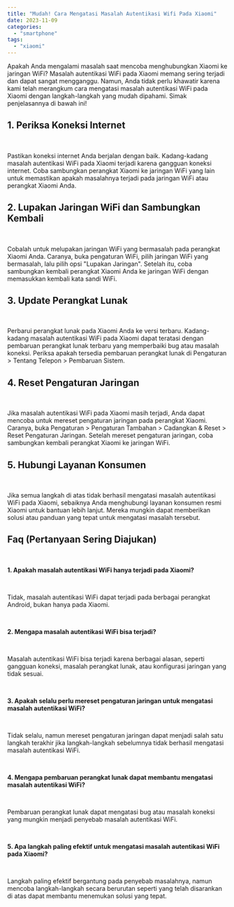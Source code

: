 ```yaml
---
title: "Mudah! Cara Mengatasi Masalah Autentikasi Wifi Pada Xiaomi"
date: 2023-11-09
categories: 
  - "smartphone"
tags: 
  - "xiaomi"
---
```


Apakah Anda mengalami masalah saat mencoba menghubungkan Xiaomi ke jaringan WiFi? Masalah autentikasi WiFi pada Xiaomi memang sering terjadi dan dapat sangat mengganggu. Namun, Anda tidak perlu khawatir karena kami telah merangkum cara mengatasi masalah autentikasi WiFi pada Xiaomi dengan langkah-langkah yang mudah dipahami. Simak penjelasannya di bawah ini!

## 1\. Periksa Koneksi Internet

 

Pastikan koneksi internet Anda berjalan dengan baik. Kadang-kadang masalah autentikasi WiFi pada Xiaomi terjadi karena gangguan koneksi internet. Coba sambungkan perangkat Xiaomi ke jaringan WiFi yang lain untuk memastikan apakah masalahnya terjadi pada jaringan WiFi atau perangkat Xiaomi Anda.

## 2\. Lupakan Jaringan WiFi dan Sambungkan Kembali

 

Cobalah untuk melupakan jaringan WiFi yang bermasalah pada perangkat Xiaomi Anda. Caranya, buka pengaturan WiFi, pilih jaringan WiFi yang bermasalah, lalu pilih opsi "Lupakan Jaringan". Setelah itu, coba sambungkan kembali perangkat Xiaomi Anda ke jaringan WiFi dengan memasukkan kembali kata sandi WiFi.

## 3\. Update Perangkat Lunak

 

Perbarui perangkat lunak pada Xiaomi Anda ke versi terbaru. Kadang-kadang masalah autentikasi WiFi pada Xiaomi dapat teratasi dengan pembaruan perangkat lunak terbaru yang memperbaiki bug atau masalah koneksi. Periksa apakah tersedia pembaruan perangkat lunak di Pengaturan > Tentang Telepon > Pembaruan Sistem.

## 4\. Reset Pengaturan Jaringan

 

Jika masalah autentikasi WiFi pada Xiaomi masih terjadi, Anda dapat mencoba untuk mereset pengaturan jaringan pada perangkat Xiaomi. Caranya, buka Pengaturan > Pengaturan Tambahan > Cadangkan & Reset > Reset Pengaturan Jaringan. Setelah mereset pengaturan jaringan, coba sambungkan kembali perangkat Xiaomi ke jaringan WiFi.

## 5\. Hubungi Layanan Konsumen

 

Jika semua langkah di atas tidak berhasil mengatasi masalah autentikasi WiFi pada Xiaomi, sebaiknya Anda menghubungi layanan konsumen resmi Xiaomi untuk bantuan lebih lanjut. Mereka mungkin dapat memberikan solusi atau panduan yang tepat untuk mengatasi masalah tersebut.

## Faq (Pertanyaan Sering Diajukan)

 

**1\. Apakah masalah autentikasi WiFi hanya terjadi pada Xiaomi?**

 

Tidak, masalah autentikasi WiFi dapat terjadi pada berbagai perangkat Android, bukan hanya pada Xiaomi.

 

**2\. Mengapa masalah autentikasi WiFi bisa terjadi?**

 

Masalah autentikasi WiFi bisa terjadi karena berbagai alasan, seperti gangguan koneksi, masalah perangkat lunak, atau konfigurasi jaringan yang tidak sesuai.

 

**3\. Apakah selalu perlu mereset pengaturan jaringan untuk mengatasi masalah autentikasi WiFi?**

 

Tidak selalu, namun mereset pengaturan jaringan dapat menjadi salah satu langkah terakhir jika langkah-langkah sebelumnya tidak berhasil mengatasi masalah autentikasi WiFi.

 

**4\. Mengapa pembaruan perangkat lunak dapat membantu mengatasi masalah autentikasi WiFi?**

 

Pembaruan perangkat lunak dapat mengatasi bug atau masalah koneksi yang mungkin menjadi penyebab masalah autentikasi WiFi.

 

**5\. Apa langkah paling efektif untuk mengatasi masalah autentikasi WiFi pada Xiaomi?**

 

Langkah paling efektif bergantung pada penyebab masalahnya, namun mencoba langkah-langkah secara berurutan seperti yang telah disarankan di atas dapat membantu menemukan solusi yang tepat.
